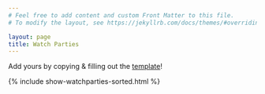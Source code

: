 ```yaml
---
# Feel free to add content and custom Front Matter to this file.
# To modify the layout, see https://jekyllrb.com/docs/themes/#overriding-theme-defaults

layout: page
title: Watch Parties
---
```


Add yours by copying & filling out the [template](watch-party-details/template-city-organization.md)!

{% include show-watchparties-sorted.html %}
